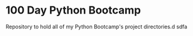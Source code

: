 # 100 Day Python Bootcamp
Repository to hold all of my Python Bootcamp's project directories.d
sdfa
